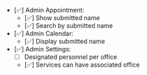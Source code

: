 - [✅] Admin Appointment:
    - [✅] Show submitted name
    - [✅] Search by submitted name
- [✅] Admin Calendar:
    - [✅] Display submitted name
- [✅] Admin Settings:
    - [ ] Designated personnel per office
    - [✅] Services can have associated office
